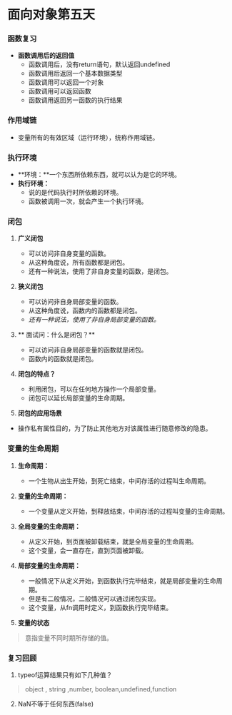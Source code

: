 # 面向对象第五天
### 函数复习
- **函数调用后的返回值**
    - 函数调用后，没有return语句，默认返回undefined
    - 函数调用后返回一个基本数据类型
    - 函数调用可以返回一个对象
    - 函数调用可以返回函数
    - 函数调用返回另一函数的执行结果

### 作用域链
- 变量所有的有效区域（运行环境），统称作用域链。

### 执行环境
- **环境：**一个东西所依赖东西，就可以认为是它的环境。
- **执行环境：** 
     + 说的是代码执行时所依赖的环境。
     + 函数被调用一次，就会产生一个执行环境。

### 闭包
1. **广义闭包**
    - 可以访问非自身变量的函数。
    - 从这种角度说，所有函数都是闭包。
    - 还有一种说法，使用了非自身变量的函数，是闭包。

2. **狭义闭包**
    - 可以访问非自身局部变量的函数。
    - 从这种角度说，函数内的函数都是闭包。
    - *还有一种说法，使用了非自身局部变量的函数。*

3. ** 面试问：什么是闭包？**
    - 可以访问非自身局部变量的函数就是闭包。
    - 函数内的函数就是闭包。

4. **闭包的特点？**
    - 利用闭包，可以在任何地方操作一个局部变量。
    - 闭包可以延长局部变量的生命周期。

5. **闭包的应用场景**
- 操作私有属性目的，为了防止其他地方对该属性进行随意修改的隐患。

### 变量的生命周期
1. **生命周期：**
    - 一个生物从出生开始，到死亡结束，中间存活的过程叫生命周期。

2. **变量的生命周期：**
    - 一个变量从定义开始，到释放结束，中间存活的过程叫变量的生命周期。

3. **全局变量的生命周期：**
    - 从定义开始，到页面被卸载结束，就是全局变量的生命周期。
    - 这个变量，会一直存在，直到页面被卸载。

4. **局部变量的生命周期：**
    - 一般情况下从定义开始，到函数执行完毕结束，就是局部变量的生命周期。
    - 但是有二般情况，二般情况可以通过闭包实现。
    - 这个变量，从fn调用时定义，到函数执行完毕结束。

5. **变量的状态**
> 意指变量不同时期所存储的值。


### 复习回顾

1. typeof运算结果只有如下几种值？
> object , string ,number, boolean,undefined,function
2. NaN不等于任何东西(false)